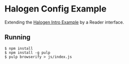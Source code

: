# Halogen Config Example

Extending the [Halogen Intro
Example](https://github.com/slamdata/purescript-halogen/commit/ab0d3ea534b6cb558eb5b99c8246e63b4af4d55f)
by a Reader interface.

## Running

```
$ npm install
$ npm install -g pulp
$ pulp browserify > js/index.js
```

